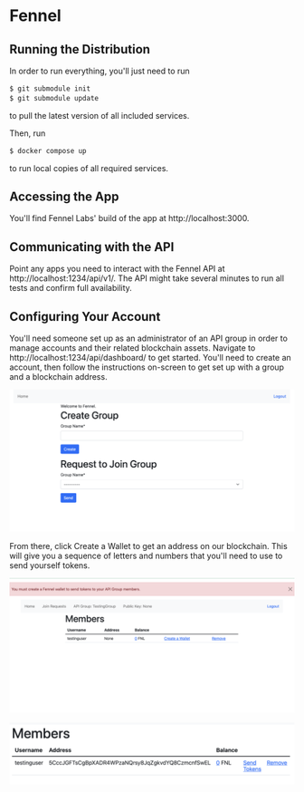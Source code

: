 # Fennel

## Running the Distribution

In order to run everything, you'll just need to run

```bash
$ git submodule init
$ git submodule update
```

to pull the latest version of all included services.

Then, run

```bash
$ docker compose up
```

to run local copies of all required services.

## Accessing the App

You'll find Fennel Labs' build of the app at http://localhost:3000.

## Communicating with the API

Point any apps you need to interact with the Fennel API at http://localhost:1234/api/v1/. The API might take several minutes to run all tests and confirm full availability.

## Configuring Your Account
You'll need someone set up as an administrator of an API group in order to manage accounts and their related blockchain assets. Navigate to http://localhost:1234/api/dashboard/ to get started. You'll need to create an account, then follow the instructions on-screen to get set up with a group and a blockchain address.

![Group Creation](img/group.png)

From there, click Create a Wallet to get an address on our blockchain. This will give you a sequence of letters and numbers that you'll need to use to send yourself tokens.

![Create a Wallet](img/admin.png)

![Address Display](img/address.png)
